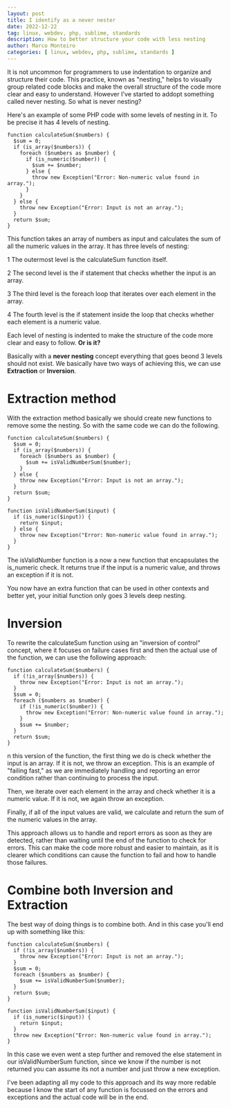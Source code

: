 ```yaml
---
layout: post
title: I identify as a never nester
date: 2022-12-22
tag: linux, webdev, php, sublime, standards
description: How to better structure your code with less nesting
author: Marco Monteiro
categories: [ linux, webdev, php, sublime, standards ]
---
```

It is not uncommon for programmers to use indentation to organize and structure their code. This practice, known as "nesting," helps to visually group related code blocks and make the overall structure of the code more clear and easy to understand. However I've started to addopt something called never nesting. So what is never nesting?

<!--more-->

Here's an example of some PHP code with some levels of nesting in it. To be precise it has 4 levels of nesting.

    function calculateSum($numbers) {
      $sum = 0;
      if (is_array($numbers)) {
        foreach ($numbers as $number) {
          if (is_numeric($number)) {
            $sum += $number;
          } else {
            throw new Exception("Error: Non-numeric value found in array.");
          }
        }
      } else {
        throw new Exception("Error: Input is not an array.");
      }
      return $sum;
    }

This function takes an array of numbers as input and calculates the sum of all the numeric values in the array. It has three levels of nesting:

1 The outermost level is the calculateSum function itself.

2 The second level is the if statement that checks whether the input is an array.

3 The third level is the foreach loop that iterates over each element in the array.

4 The fourth level is the if statement inside the loop that checks whether each element is a numeric value.

Each level of nesting is indented to make the structure of the code more clear and easy to follow. **Or is it?**

Basically with a **never nesting** concept everything that goes beond 3 levels should not exist. We basically have two ways of achieving this, we can use **Extraction** or **Inversion**.

# Extraction method

With the extraction method basically we should create new functions to remove some the nesting. So with the same code we can do the following.


    function calculateSum($numbers) {
      $sum = 0;
      if (is_array($numbers)) {
        foreach ($numbers as $number) {
          $sum += isValidNumberSum($number);
        }
      } else {
        throw new Exception("Error: Input is not an array.");
      }
      return $sum;
    }

    function isValidNumberSum($input) {
      if (is_numeric($input)) {
        return $input;
      } else {
        throw new Exception("Error: Non-numeric value found in array.");
      }
    }


The isValidNumber function is a now a new function that encapsulates the is_numeric check. It returns true if the input is a numeric value, and throws an exception if it is not.

You now have an extra function that can be used in other contexts and better yet, your initial function only goes 3 levels deep nesting.

# Inversion

To rewrite the calculateSum function using an "inversion of control" concept, where it focuses on failure cases first and then the actual use of the function, we can use the following approach:

    function calculateSum($numbers) {
      if (!is_array($numbers)) {
        throw new Exception("Error: Input is not an array.");
      }
      $sum = 0;
      foreach ($numbers as $number) {
        if (!is_numeric($number)) {
          throw new Exception("Error: Non-numeric value found in array.");
        }
        $sum += $number;
      }
      return $sum;
    }

n this version of the function, the first thing we do is check whether the input is an array. If it is not, we throw an exception. This is an example of "failing fast," as we are immediately handling and reporting an error condition rather than continuing to process the input.

Then, we iterate over each element in the array and check whether it is a numeric value. If it is not, we again throw an exception.

Finally, if all of the input values are valid, we calculate and return the sum of the numeric values in the array.

This approach allows us to handle and report errors as soon as they are detected, rather than waiting until the end of the function to check for errors. This can make the code more robust and easier to maintain, as it is clearer which conditions can cause the function to fail and how to handle those failures.

# Combine both Inversion and Extraction

The best way of doing things is to combine both. And in this case you'll end up with something like this:


    function calculateSum($numbers) {
      if (!is_array($numbers)) {
        throw new Exception("Error: Input is not an array.");
      }
      $sum = 0;
      foreach ($numbers as $number) {
        $sum += isValidNumberSum($number);
      }
      return $sum;
    }

    function isValidNumberSum($input) {
      if (is_numeric($input)) {
        return $input;
      }
      throw new Exception("Error: Non-numeric value found in array.");
    }

In this case we even went a step further and removed the else statement in our isValidNumberSum function, since we know if the number is not returned you can assume its not a number and just throw a new exception.

I've been adapting all my code to this approach and its way more redable because I know the start of any function is focussed on the errors and exceptions and the actual code will be in the end.